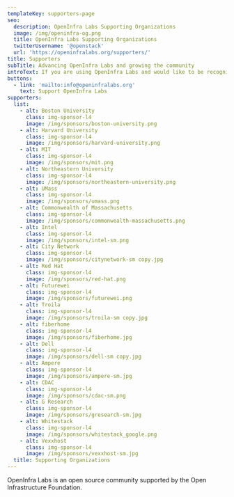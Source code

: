 ```yaml
---
templateKey: supporters-page
seo:
  description: OpenInfra Labs Supporting Organizations
  image: /img/openinfra-og.png
  title: OpenInfra Labs Supporting Organizations
  twitterUsername: '@openstack'
  url: 'https://openinfralabs.org/supporters/'
title: Supporters
subTitle: Advancing OpenInfra Labs and growing the community
introText: If you are using OpenInfra Labs and would like to be recognized as a OpenInfra Labs supporter, please connect with us.
buttons:
  - link: 'mailto:info@openinfralabs.org'
    text: Support OpenInfra Labs
supporters:
  list:
    - alt: Boston University
      class: img-sponsor-l4
      image: /img/sponsors/boston-university.png
    - alt: Harvard University
      class: img-sponsor-l4
      image: /img/sponsors/harvard-university.png
    - alt: MIT
      class: img-sponsor-l4
      image: /img/sponsors/mit.png
    - alt: Northeastern University
      class: img-sponsor-l4
      image: /img/sponsors/northeastern-university.png
    - alt: UMass
      class: img-sponsor-l4
      image: /img/sponsors/umass.png
    - alt: Commonwealth of Massachusetts
      class: img-sponsor-l4
      image: /img/sponsors/commonwealth-massachusetts.png
    - alt: Intel
      class: img-sponsor-l4
      image: /img/sponsors/intel-sm.png
    - alt: City Network
      class: img-sponsor-l4
      image: /img/sponsors/citynetwork-sm copy.jpg
    - alt: Red Hat
      class: img-sponsor-l4
      image: /img/sponsors/red-hat.png
    - alt: Futurewei
      class: img-sponsor-l4
      image: /img/sponsors/futurewei.png
    - alt: Troila
      class: img-sponsor-l4
      image: /img/sponsors/troila-sm copy.jpg
    - alt: fiberhome
      class: img-sponsor-l4
      image: /img/sponsors/fiberhome.jpg
    - alt: Dell
      class: img-sponsor-l4
      image: /img/sponsors/dell-sm copy.jpg
    - alt: Ampere
      class: img-sponsor-l4
      image: /img/sponsors/ampere-sm.jpg
    - alt: CDAC
      class: img-sponsor-l4
      image: /img/sponsors/cdac-sm.png
    - alt: G Research
      class: img-sponsor-l4
      image: /img/sponsors/gresearch-sm.jpg
    - alt: Whitestack
      class: img-sponsor-l4
      image: /img/sponsors/whitestack_google.png
    - alt: Vexxhost
      class: img-sponsor-l4
      image: /img/sponsors/vexxhost-sm.jpg
  title: Supporting Organizations
---
```


OpenInfra Labs is an open source community supported by the Open Infrastructure Foundation.


